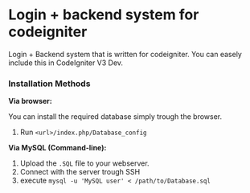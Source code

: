 Login + backend system for codeigniter
======================================

Login + Backend system that is written for codeigniter. 
You can easely include this in CodeIgniter V3 Dev. 

### Installation Methods

**Via browser:**

You can install the required database simply trough the browser.

1. Run `<url>/index.php/Database_config`

**Via MySQL (Command-line):**

1. Upload the `.SQL` file to your webserver.
2. Connect with the server trough SSH
3. execute `mysql -u 'MySQL user' < /path/to/Database.sql`

 